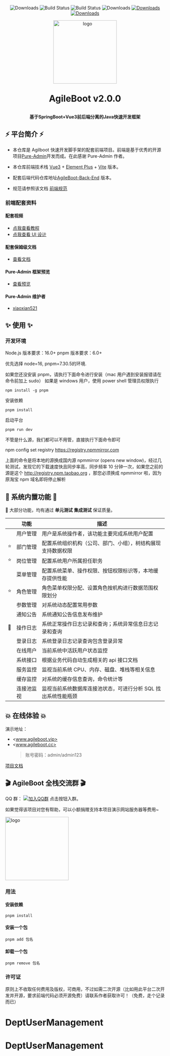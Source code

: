 <p align="center">
      <img src="https://img.shields.io/badge/Release-V1.8.0-green.svg" alt="Downloads">
      <img src="https://img.shields.io/badge/JDK-1.8+-green.svg" alt="Build Status">
  <img src="https://img.shields.io/badge/license-MIT-blue.svg" alt="Build Status">
   <img src="https://img.shields.io/badge/Spring%20Boot-2.7.1-blue.svg" alt="Downloads">
   <a target="_blank" href="https://bladex.vip">
   <img src="https://img.shields.io/badge/Author-valarchie-ff69b4.svg" alt="Downloads">
 </a>
 <a target="_blank" href="https://bladex.vip">
   <img src="https://img.shields.io/badge/Copyright%20-@Agileboot-%23ff3f59.svg" alt="Downloads">
 </a>
 </p>  
<p align="center">

<img alt="logo" height="200" src="https://oscimg.oschina.net/oscnet/up-eda2a402cc061f1f5f40d9ac4c084f4c98c.png">
</p>
<h1 align="center" style="margin: 30px 0 30px; font-weight: bold;">AgileBoot v2.0.0</h1>

<h4 align="center">基于SpringBoot+Vue3前后端分离的Java快速开发框架</h4>
<p align="center">
</p>

## ⚡ 平台简介 ⚡

- 本仓库是 Agilboot 快速开发脚手架的配套前端项目。前端是基于优秀的开源项目[Pure-Admin](https://github.com/pure-admin/vue-pure-admin)开发而成。在此感谢 Pure-Admin 作者。
- 本仓库前端技术栈 [Vue3](https://v3.cn.vuejs.org) + [Element Plus](https://element-plus.org/zh-CN) + [Vite](https://cn.vitejs.dev) 版本。
- 配套后端代码仓库地址[AgileBoot-Back-End](https://github.com/valarchie/AgileBoot-Back-End) 版本。

- 规范请参照该文档 [前端规范](https://gitee.com/MinJieLiu/web-standard#/MinJieLiu/web-standard)

### 前端配套资料

#### 配套视频

- [点我查看教程](https://www.bilibili.com/video/BV1kg411v7QT)
- [点我查看 UI 设计](https://www.bilibili.com/video/BV17g411T7rq)

#### 配套保姆级文档

- [查看文档](https://yiming_chang.gitee.io/pure-admin-doc)

#### Pure-Admin 框架预览

- [查看预览](https://pure-admin-thin.netlify.app/#/login)

#### Pure-Admin 维护者

- [xiaoxian521](https://github.com/xiaoxian521)

## ✨ 使用 ✨

### 开发环境

Node.js 版本要求：16.0+
pnpm 版本要求：6.0+

优先选择 node=16, pnpm=7.30.5的环境.

如果您还没安装 pnpm，请执行下面命令进行安装（mac 用户遇到安装报错请在命令前加上 sudo） 如果是 windows 用户，使用 power shell 管理员权限执行

```
npm install -g pnpm
```

安装依赖

```
pnpm install
```

启动平台

```
pnpm run dev
```

不管是什么源，我们都可以不用管，直接执行下面命令即可

npm config set registry https://registry.npmmirror.com

上面的命令是将本地的源换成国内源 npmmirror
(opens new window)，经过几轮测试，发现它的下载速度快且同步率高，同步频率 10 分钟一次，如果您之前的源是这个 http://registry.npm.taobao.org ，那您必须换成 npmmirror 啦，因为原淘宝 npm 域名即将停止解析

## 🙊 系统内置功能 🙊

🙂 大部分功能，均有通过 **单元测试** **集成测试** 保证质量。

|     | 功能       | 描述                                                          |
| --- | ---------- | ------------------------------------------------------------- |
|     | 用户管理   | 用户是系统操作者，该功能主要完成系统用户配置                  |
| ⭐  | 部门管理   | 配置系统组织机构（公司、部门、小组），树结构展现支持数据权限  |
| ⭐  | 岗位管理   | 配置系统用户所属担任职务                                      |
|     | 菜单管理   | 配置系统菜单、操作权限、按钮权限标识等，本地缓存提供性能      |
| ⭐  | 角色管理   | 角色菜单权限分配、设置角色按机构进行数据范围权限划分          |
|     | 参数管理   | 对系统动态配置常用参数                                        |
|     | 通知公告   | 系统通知公告信息发布维护                                      |
| 🚀  | 操作日志   | 系统正常操作日志记录和查询；系统异常信息日志记录和查询        |
|     | 登录日志   | 系统登录日志记录查询包含登录异常                              |
|     | 在线用户   | 当前系统中活跃用户状态监控                                    |
|     | 系统接口   | 根据业务代码自动生成相关的 api 接口文档                       |
|     | 服务监控   | 监视当前系统 CPU、内存、磁盘、堆栈等相关信息                  |
|     | 缓存监控   | 对系统的缓存信息查询，命令统计等                              |
|     | 连接池监视 | 监视当前系统数据库连接池状态，可进行分析 SQL 找出系统性能瓶颈 |

## 💥 在线体验 💥

演示地址：

- <www.agileboot.vip>
- <www.agileboot.cc>
  > 账号密码：admin/admin123

[项目文档](https://juejin.cn/column/7159946528827080734)

## 🎬 AgileBoot 全栈交流群 🎬

QQ 群： [![加入QQ群](https://img.shields.io/badge/1398880-blue.svg)](https://qm.qq.com/cgi-bin/qm/qr?k=TR5guoXS0HssErVWefmdFRirJvfpEvp1&jump_from=webapi&authKey=VkWMmVhp/pNdWuRD8sqgM+Sv2+Vy2qCJQSeLmeXlLtfER2RJBi6zL56PdcRlCmTs) 点击按钮入群。

如果觉得该项目对您有帮助，可以小额捐赠支持本项目演示网站服务器等费用~

<img alt="logo" height="200" src="https://oscimg.oschina.net/oscnet/up-28b63fdd7b3ce003bd30c25883f2276212b.png">

### 用法

#### 安装依赖

```
pnpm install
```

#### 安装一个包

```
pnpm add 包名
```

#### 卸载一个包

```
pnpm remove 包名
```

### 许可证

原则上不收取任何费用及版权，可商用，不过如需二次开源（比如用此平台二次开发并开源，要求前端代码必须开源免费）请联系作者获取许可！（免费，走个记录而已）
# DeptUserManagement
# DeptUserManagement
